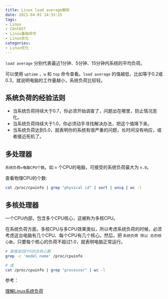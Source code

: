 ```yaml
---
title: Linux load average解析
date: 2021-04-01 14:33:15
tags:
- Linux
- CentOS7
- Linux基础命令
- Linux优化
categories:
- Linux优化
---
```


`load average` 分别代表最近1分钟、5分钟、15分钟内系统的平均负荷。

可以使用 `uptime` ，`w` 和 `top` 命令查看。`load average` 的值越低，比如等于0.2或0.3，就说明电脑的工作量越小，系统负荷比较轻。

## 系统负荷的经验法则

* 当系统负荷持续大于0.7，你必须开始调查了，问题出在哪里，防止情况恶化。
* 当系统负荷持续大于1.0，你必须动手寻找解决办法，把这个值降下来。
* 当系统负荷达到5.0，就表明你的系统有很严重的问题，长时间没有响应，或者接近死机了。

## 多处理器

`系统负荷=电脑CPU个数`。如 `n` 个CPU的电脑，可接受的系统负荷最大为 `n.0`。

查看物理CPU的个数:

```sh
cat /proc/cpuinfo | grep "physical id" | sort | uniq | wc -l
```

## 多核处理器

一个CPU内部，包含多个CPU核心，这被称为多核CPU。

在系统负荷方面，多核CPU与多CPU效果类似，所以考虑系统负荷的时候，必须考虑这台电脑有几个CPU、每个CPU有几个核心。然后，把 `系统负荷 除以 总的核心数`，只要每个核心的负荷不超过1.0，就表明电脑正常运行。

```sh
# 直接返回CPU的总核心数
grep -c 'model name' /proc/cpuinfo

# 或
cat /proc/cpuinfo | grep "processor" | wc -l
```

参考：

[理解Linux系统负荷](http://www.ruanyifeng.com/blog/2011/07/linux_load_average_explained.html)